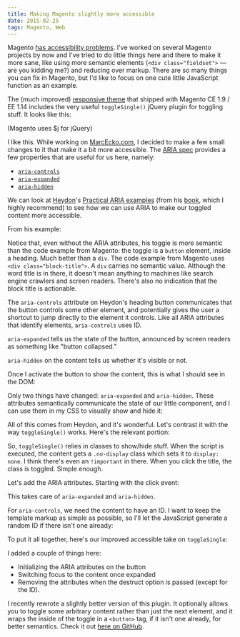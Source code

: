 ```yaml
---
title: Making Magento slightly more accessible
date: 2015-02-25
tags: Magento, Web
---
```


Magento [has accessibility problems](https://twitter.com/nadavspi/status/519853270911950848). I've worked on several Magento projects by now and I've tried to do little things here and there to make it more sane, like using more semantic elements (`<div class="fieldset">` — are you kidding me?) and reducing over markup. There are so many things you can fix in Magento, but I'd like to focus on one cute little JavaScript function as an example.

The (much improved) [responsive theme](http://www.magentocommerce.com/knowledge-base/entry/ee114-ce19-rwd-dev-guide) that shipped with Magento CE 1.9 / EE 1.14 includes the very useful `toggleSingle()` jQuery plugin for toggling stuff. It looks like this:

<script src="https://gist.github.com/nadavspi/5a4d1f1506dee6a71139.js"></script>
(Magento uses $j for jQuery)

I like this. While working on [MarcEcko.com](http://www.marcecko.com), I decided to make a few small changes to it that make it a bit more accessible. The [ARIA spec](http://www.w3.org/TR/wai-aria/) provides a few properties that are useful for us here, namely:

- [`aria-controls`](http://www.w3.org/TR/wai-aria/states_and_properties#aria-controls)
- [`aria-expanded`](http://www.w3.org/TR/wai-aria/states_and_properties#aria-expanded)
- [`aria-hidden`](http://www.w3.org/TR/wai-aria/states_and_properties#aria-hidden)

We can look at [Heydon](https://twitter.com/heydonworks)'s [Practical ARIA examples](http://heydonworks.com/practical_aria_examples/#progressive-collapsibles) (from his [book](https://shop.smashingmagazine.com/apps-for-all-coding-accessible-web-applications.html), which I highly recommend) to see how we can use ARIA to make our toggled content more accessible.

From his example:

<script src="https://gist.github.com/nadavspi/7569904d91b8904d44b9.js"></script>

Notice that, even without the ARIA attributes, his toggle is more semantic than the code example from Magento: the toggle is a `button` element, inside a heading. Much better than a `div`. The code example from Magento uses `<div class="block-title">`. A `div` carries no semantic value. Although the word title is in there, it doesn't mean anything to machines like search engine crawlers and screen readers. There's also no indication that the block title is actionable.

The `aria-controls` attribute on Heydon's heading button communicates that the button controls some other element, and potentially gives the user a shortcut to jump directly to the element it controls. Like all ARIA attributes that identify elements, `aria-controls` uses ID.

`aria-expanded` tells us the state of the button, announced by screen readers as something like "button collapsed."

`aria-hidden` on the content tells us whether it's visible or not.

Once I activate the button to show the content, this is what I should see in the <abbr>DOM</abbr>:

<script src="https://gist.github.com/nadavspi/a6e2e380bb2f7967bfce.js"></script>

Only two things have changed: `aria-expanded` and `aria-hidden`. These attributes semantically communicate the state of our little component, and I can use them in my <abbr>CSS</abbr> to visually show and hide it:

<script src="https://gist.github.com/nadavspi/af0a59e5a826fa31221b.js"></script>

All of this comes from Heydon, and it's wonderful. Let's contrast it with the way `toggleSingle()` works. Here's the relevant portion:

<script src="https://gist.github.com/nadavspi/4a2e22235ad166a777e5.js"></script>

So, `toggleSingle()` relies in classes to show/hide stuff. When the script is executed, the content gets a `.no-display` class which sets it to `display: none`. I think there's even an `!important` in there. When you click the title, the class is toggled. Simple enough.

Let's add the ARIA attributes. Starting with the click event:

<script src="https://gist.github.com/nadavspi/c5a09f3f7cdbe86c8acf.js"></script>

This takes care of `aria-expanded` and `aria-hidden`.

For `aria-controls`, we need the content to have an ID. I want to keep the template markup as simple as possible, so I'll let the JavaScript generate a random ID if there isn't one already:

<script src="https://gist.github.com/nadavspi/a91fbd36fb4377798750.js"></script>

To put it all together, here's our improved accessible take on `toggleSingle`:

<script src="https://gist.github.com/nadavspi/e2096b83437a0fa85fba.js"></script>

I added a couple of things here:
- Initializing the ARIA attributes on the button
- Switching focus to the content once expanded
- Removing the attributes when the destruct option is passed (except for the ID).

I recently rewrote a slightly better version of this plugin. It optionally allows you to toggle some arbitrary content rather than just the next element, and it wraps the inside of the toggle in a `<button>` tag, if it isn't one already, for better semantics. Check it out [here on GitHub](https://github.com/nadavspi/peekaboo.js).
